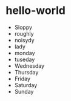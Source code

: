 # hello-world

- Sloppy
- roughly
- noisydy
- lady
- monday
- tuseday
- Wednesday
- Thursday
- Friday
- Saturday
- Sunday
